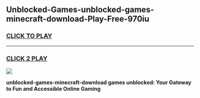 
## Unblocked-Games-unblocked-games-minecraft-download-Play-Free-970iu
<h3>
<a href="https://premium76.site?title=unblocked-games-minecraft-download&ref=18A">CLICK TO PLAY</a></h3>
<hr>

<h3>
<a href="https://premium76.site?title=unblocked-games-minecraft-download&ref=18A">CLICK 2 PLAY</a>
  
</h3>

<a href="https://premium76.site?title=unblocked-games-minecraft-download&ref=18A"><img src="https://clearcache.store/games.png"></a>


**unblocked-games-minecraft-download games unblocked: Your Gateway to Fun and Accessible Online Gaming**
